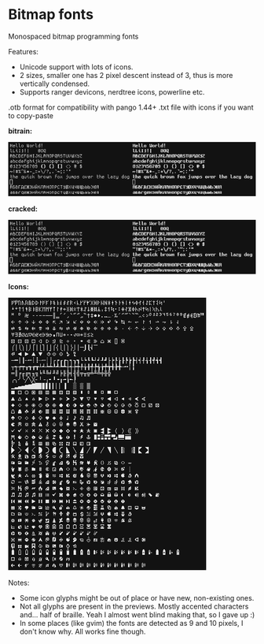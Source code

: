 # Bitmap fonts
Monospaced bitmap programming fonts

Features:
- Unicode support with lots of icons.
- 2 sizes, smaller one has 2 pixel descent instead of 3, thus is more vertically condensed.
- Supports ranger devicons, nerdtree icons, powerline etc.

.otb format for compatibility with pango 1.44+
.txt file with icons if you want to copy-paste


**bitrain:**

![Screenshot A](https://raw.githubusercontent.com/oredaze/font-bitrain_font-cracked/main/screenshots/bitrain.png)

**cracked:**

![Screenshot B](https://raw.githubusercontent.com/oredaze/font-bitrain_font-cracked/main/screenshots/cracked.png)

**Icons:**

![Screenshot C](https://raw.githubusercontent.com/oredaze/font-bitrain_font-cracked/main/screenshots/icons.png)

Notes:
- Some icon glyphs might be out of place or have new, non-existing ones.
- Not all glyphs are present in the previews. Mostly accented characters and...
  half of braille. Yeah I almost went blind making that, so I gave up :)
- In some places (like gvim) the fonts are detected as 9 and 10 pixels, I don't know why. All works fine though.
